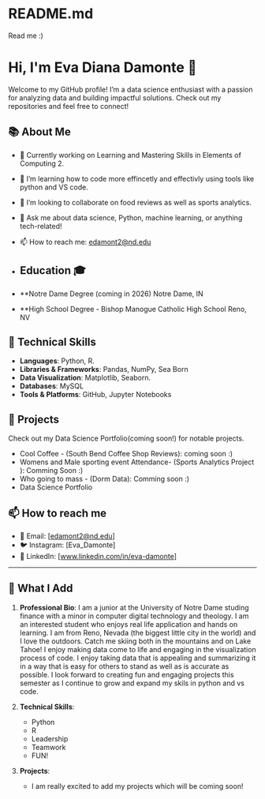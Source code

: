 # README.md
Read me :)
# Hi, I'm Eva Diana Damonte 👋

Welcome to my GitHub profile! I’m a data science enthusiast with a passion for analyzing data and building impactful solutions. Check out my repositories and feel free to connect!

## 📚 About Me
- 🔭 Currently working on Learning and Mastering Skills in Elements of Computing 2.
- 🌱 I’m learning how to code more effincetly and effectivly using tools like python and VS code.
- 👯 I’m looking to collaborate on food reviews as well as sports analytics.
- 💬 Ask me about data science, Python, machine learning, or anything tech-related!
- 📫 How to reach me: edamont2@nd.edu

- ## Education 🎓
- **Notre Dame Degree  (coming in 2026) Notre Dame, IN
- **High School Degree - Bishop Manogue Catholic High School Reno, NV 

## 💼 Technical Skills
- **Languages**: Python, R.
- **Libraries & Frameworks**: Pandas, NumPy, Sea Born
- **Data Visualization**: Matplotlib, Seaborn.
- **Databases**: MySQL
- **Tools & Platforms**: GitHub, Jupyter Notebooks

## 🌟 Projects
Check out my Data Science Portfolio(coming soon!) for notable projects.

- Cool Coffee - (South Bend Coffee Shop Reviews): coming soon :) 
- Womens and Male sporting event Attendance- (Sports Analytics Project ): Comming Soon :)
- Who going to mass - (Dorm Data): Comming soon :)
- Data Science Portfolio 
## 📫 How to reach me
- 📧 Email: [edamont2@nd.edu]
- 🐦 Instagram: [Eva_Damonte]
- 🔗 LinkedIn: [www.linkedin.com/in/eva-damonte]

---
## 💖 What I Add
1. **Professional Bio**:
I am a junior at the University of Notre Dame studing finance with a minor in computer digital technology and theology. I am an interested student who enjoys real life application and hands on learning. I am from Reno, Nevada (the biggest little city in the world) and I love the outdoors. Catch me skiing both in the mountains and on Lake Tahoe! I enjoy making data come to life and engaging in the visualization process of code. I enjoy taking data that is appealing and summarizing it in a way that is easy for others to stand as well as is accurate as possible. I look forward to creating fun and engaging projects this semester as I continue to grow and expand my skils in python and vs code. 
   
2. **Technical Skills**:
   - Python
   - R
   - Leadership
   - Teamwork
   - FUN!
3. **Projects**:
   - I am really excited to add my projects which will be coming soon!
